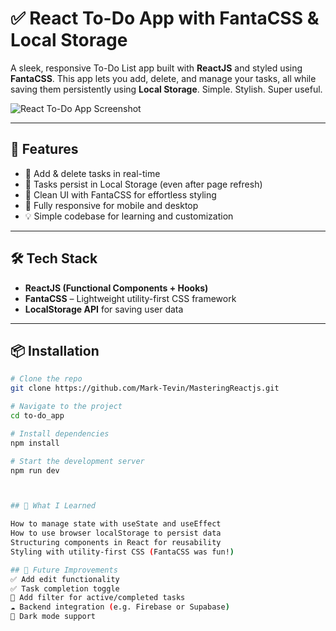 # ✅ React To-Do App with FantaCSS & Local Storage

A sleek, responsive To-Do List app built with **ReactJS** and styled using **FantaCSS**. This app lets you add, delete, and manage your tasks, all while saving them persistently using **Local Storage**. Simple. Stylish. Super useful.

![React To-Do App Screenshot](./screenshot.png) <!-- I will add a screenshot of how the app looks like -->

---

## 🚀 Features

- 📝 Add & delete tasks in real-time  
- 💾 Tasks persist in Local Storage (even after page refresh)  
- 🎨 Clean UI with FantaCSS for effortless styling  
- 📱 Fully responsive for mobile and desktop  
- 💡 Simple codebase for learning and customization  

---

## 🛠️ Tech Stack

- **ReactJS (Functional Components + Hooks)**  
- **FantaCSS** – Lightweight utility-first CSS framework  
- **LocalStorage API** for saving user data  

---

## 📦 Installation

```bash
# Clone the repo
git clone https://github.com/Mark-Tevin/MasteringReactjs.git

# Navigate to the project
cd to-do_app

# Install dependencies
npm install

# Start the development server
npm run dev



## 🧠 What I Learned

How to manage state with useState and useEffect
How to use browser localStorage to persist data
Structuring components in React for reusability
Styling with utility-first CSS (FantaCSS was fun!)

## 🧪 Future Improvements
✅ Add edit functionality
✅ Task completion toggle
🔄 Add filter for active/completed tasks
☁️ Backend integration (e.g. Firebase or Supabase)
🌙 Dark mode support